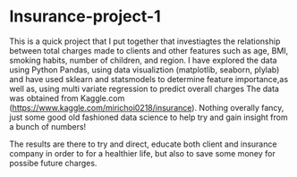 # Insurance-project-1

This is a quick project that I put together that investiagtes the relationship between total charges made to clients and other features such as
age, BMI, smoking habits, number of children, and region. I have explored the data using Python Pandas, using data visualiztion 
(matplotlib, seaborn, plylab) and have used sklearn and statsmodels to determine feature importance,as well as, using multi 
variate regression to predict overall charges The data was obtained from Kaggle.com (https://www.kaggle.com/mirichoi0218/insurance). 
Nothing overally fancy, just some good old fashioned data science to help try and gain insight from a bunch of numbers!

The results are there to try and direct, educate both client and insurance company in order to for a healthier life, but also to save some money for possibe future charges. 
